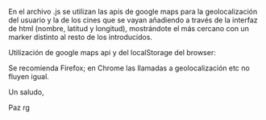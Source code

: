 En el archivo .js se utilizan las apis de google maps para la geolocalización del usuario 
y la de los cines que se vayan añadiendo a través de la interfaz de html (nombre, latitud y longitud), mostrándote el más cercano 
con un marker distinto al resto de los introducidos.

Utilización de google maps api y del localStorage del browser:

Se recomienda Firefox; en Chrome las llamadas a geolocalización etc no fluyen igual.

Un saludo,

Paz rg
